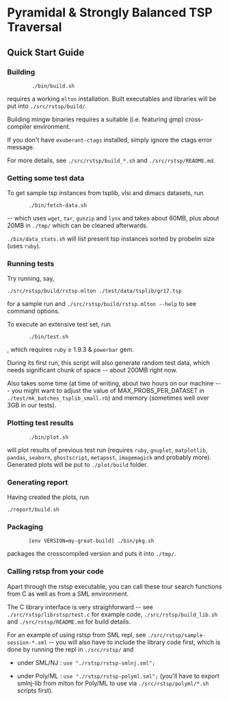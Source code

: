 
#                         Pyramidal & Strongly Balanced TSP Traversal

##                                 Quick Start Guide

### Building


   ```
           ./bin/build.sh
   ```
   requires a working `mlton` installation.  Built executables and libraries
   will be put into `./src/rstsp/build/`.

   Building mingw binaries requires a suitable (i.e. featuring gmp)
   cross-compiler environment.

   If you don't have `exuberant-ctags` installed, simply ignore the ctags error
   message.

   For more details, see `./src/rstsp/build_*.sh` and `./src/rstsp/README.md`.

### Getting some test data

   To get sample tsp instances from tsplib, vlsi and dimacs datasets, run

   ```
          ./bin/fetch-data.sh
   ```
   -- which uses `wget`, `tar`, `gunzip` and `lynx` and takes about 60MB,
   plus about 20MB in `./tmp/` which can be cleaned afterwards.

   `./bin/data_stats.sh` will list present tsp instances sorted by
   probelm size (uses `ruby`).

### Running tests

   Try running, say,
   ```
   ./src/rstsp/build/rstsp.mlton ./test/data/tsplib/gr17.tsp
   ```
   for a sample run and `./src/rstsp/build/rstsp.mlton --help`
   to see command options.

   To execute an extensive test set, run

   ```
          ./bin/test.sh
   ```
   , which requires `ruby` ≥ 1.9.3 & `powerbar` gem.

   During its first run, this script will also generate random test data,
   which needs significant chunk of space -- about 200MB right now.

   Also takes some time (at time of writing, about two hours on our machine ---
   you might want to adjust the value of MAX_PROBS_PER_DATASET in `./test/mk_batches_tsplib_small.rb`)
   and memory (sometimes well over 3GB in our tests).

### Plotting test results


   ```
          ./bin/plot.sh
   ```
   will plot results of previous test run (requires `ruby`, `gnuplot`, `matplotlib`, `pandas`, `seaborn`, `ghostscript`, `metapost`, `imagemagick` and probably more).
   Generated plots will be put to `./plot/build` folder.

### Generating report

   Having created the plots, run
   ```
   ./report/build.sh
   ```

### Packaging


   ```
          [env VERSION=my-great-build] ./bin/pkg.sh
   ```
   packages the crosscompiled version and puts it into `./tmp/`.

### Calling rstsp from your code

   Apart through the rstsp executable, you can call these tour search functions
   from C as well as from a SML environment.

   The C library interface is very straighforward -- see `./src/rstsp/librstsp/test.c`
   for example code, `./src/rstsp/build_lib.sh` and `./src/rstsp/README.md`
   for build details.

   For an example of using rstsp from SML repl,
   see `./src/rstsp/sample-session-*.sml` -- you will also have to include
   the library code first, which is done by running the repl in `./src/rstsp/` and

   - under SML/NJ  : `use "./rstsp/rstsp-smlnj.sml";`

   - under Poly/ML : `use "./rstsp/rstsp-polyml.sml";`
     (you'll have to export smlnj-lib from mlton for Poly/ML
     to use via `./src/rstsp/polyml/*.sh` scripts first).

